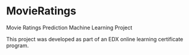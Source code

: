 # MovieRatings
Movie Ratings Prediction Machine Learning Project

This project was developed as part of an EDX online learning certificate program.
